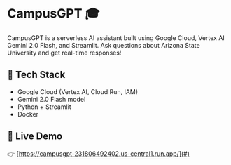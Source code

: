 # CampusGPT 🎓

CampusGPT is a serverless AI assistant built using Google Cloud, Vertex AI Gemini 2.0 Flash, and Streamlit. Ask questions about Arizona State University and get real-time responses!

## 🔧 Tech Stack
- Google Cloud (Vertex AI, Cloud Run, IAM)
- Gemini 2.0 Flash model
- Python + Streamlit
- Docker

## 🚀 Live Demo
👉 [https://campusgpt-231806492402.us-central1.run.app/](#)
